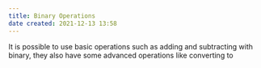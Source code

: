```yaml
---
title: Binary Operations
date created: 2021-12-13 13:58
---
```


It is possible to use basic operations such as adding and subtracting with binary, they also have some advanced operations like converting to
